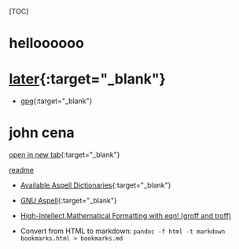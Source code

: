 
[TOC]

# helloooooo

# [later](/wl.md){:target="_blank"}


- [gpg](/gpg.why){:target="_blank"}

# john cena 

[open in new tab](http://archlinux.org){:target="_blank"}

[readme](/README.md)

- [Available Aspell Dictionaries](http://aspell.net/test/cur/){:target="_blank"}

- [GNU Aspell](http://aspell.net/){:target="_blank"}

- [High-Intellect Mathematical Formatting with eqn! (groff and troff)](https://www.youtube.com/watch?v=sp0qgpeG6EY) 



- Convert from HTML to markdown: `pandoc -f html -t markdown bookmarks.html > bookmarks.md`

